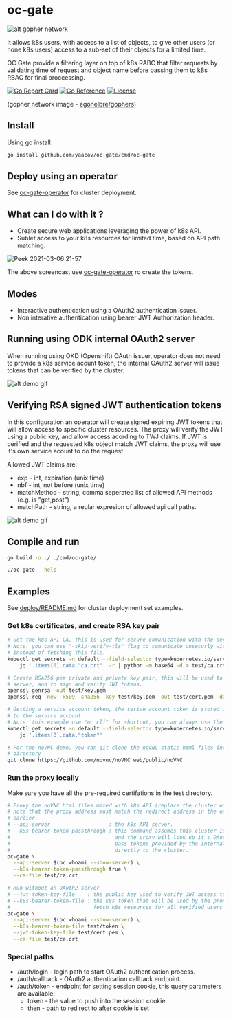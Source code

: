 # oc-gate

![alt gopher network](https://raw.githubusercontent.com/yaacov/oc-gate/main/web/public/network-side.png)

It allows k8s users, with access to a list of objects, to give other users (or none k8s users) access to a sub-set of their objects for a limited time.

OC Gate provide a filtering layer on top of k8s RABC that filter requests by validating time of request
and object name before passing them to k8s RBAC for final proccessing.

[![Go Report Card](https://goreportcard.com/badge/github.com/yaacov/oc-gate)](https://goreportcard.com/report/github.com/yaacov/oc-gate)
[![Go Reference](https://pkg.go.dev/badge/github.com/yaacov/oc-gate.svg)](https://pkg.go.dev/github.com/yaacov/oc-gate)
[![License](https://img.shields.io/badge/License-Apache%202.0-blue.svg)](https://opensource.org/licenses/Apache-2.0)

(gopher network image - [egonelbre/gophers](https://github.com/egonelbre/gophers))

## Install

Using go install:

``` bash
go install github.com/yaacov/oc-gate/cmd/oc-gate
```

## Deploy using an operator

See [oc-gate-operator](https://github.com/yaacov/oc-gate-operator) for cluster deployment.

## What can I do with it ?

- Create secure web applications leveraging the power of k8s API.
- Sublet access to your k8s resources for limited time, based on API path matching.

![Peek 2021-03-06 21-57](https://user-images.githubusercontent.com/2181522/110219350-4c61c680-7ec7-11eb-822f-e6073bd11c6c.gif)

The above screencast use [oc-gate-operator](https://github.com/yaacov/oc-gate-operator) ro create the tokens.

## Modes

- Interactive authentication using a OAuth2 authentication issuer.
- Non interative authentication using bearer JWT Authorization header.

## Running using ODK internal OAuth2 server

When running using OKD (Openshift) OAuth issuer, operator does not need to provide a k8s service acount token,
the internal OAuth2 server will issue tokens that can be verified by the cluster.

![alt demo gif](https://raw.githubusercontent.com/yaacov/oc-gate/main/web/public/using_okd_oauth.gif)

## Verifying RSA signed JWT authentication tokens

In this configuration an operator will create signed expiring JWT tokens that will
allow access to specific cluster resources. The proxy will verify the JWT using a
public key, and allow access acording to TWJ claims. If JWT is cerified and the requested
k8s object match JWT claims, the proxy will use it's own service acount to do the request.

Allowed JWT claims are:

- exp - int, expiration (unix time)
- nbf - int, not before (unix time)
- matchMethod - string, comma seperated list of allowed API methods (e.g. is "get,post")
- matchPath - string, a reular expresion of allowed api call paths.

![alt demo gif](https://raw.githubusercontent.com/yaacov/oc-gate/main/web/public/custom_tokens.gif)

## Compile and run

``` bash
go build -o ./ ./cmd/oc-gate/

./oc-gate --help
```

## Examples

See [deploy/README.md](/deploy) for cluster deployment set examples.

### Get k8s certificates, and create RSA key pair

```bash
# Get the k8s API CA, this is used for secure comunication with the server.
# Note: you can use "-skip-verify-tls" flag to comunicate unsecurly with server
# instead of fetching this file.
kubectl get secrets -n default --field-selector type=kubernetes.io/service-account-token -o json | \
    jq '.items[0].data."ca.crt"' -r | python -m base64 -d > test/ca.crt

# Create RSA256 pem private and private key pair, this will be used to verify comunication with the oc-gate
# server, and to sign and verify JWT tokens.
openssl genrsa -out test/key.pem
openssl req -new -x509 -sha256 -key test/key.pem -out test/cert.pem -days 3650

# Getting a service account token, the serive account token is stored in a secret matched
# to the service account.
# Note: this example use "oc cli" for shortcut, you can always use the secret to get the token.
kubectl get secrets -n default --field-selector type=kubernetes.io/service-account-token -o json | \
    jq '.items[0].data."token"'

# For the noVNC demo, you can git clone the noVNC static html files into the `web/public`
# directory
git clone https://github.com/novnc/noVNC web/public/noVNC
```

### Run the proxy locally

Make sure you have all the pre-required certifations in the test directory.

``` bash
# Proxy the noVNC html files mixed with k8s API (replace the cluster with one you own)
# note that the proxy address must match the redirect address in the oauthclient CR we created
# earlier.
# --api-server                   : the k8s API server.
# --k8s-bearer-token-passthrough : this command assumes this cluster is an OKD (Openshift) cluster
#                                  and the proxy will look up it's OAuth server automatically and
#                                  pass tokens provided by the internal authentication issuer
#                                  directly to the cluster.
oc-gate \
  --api-server $(oc whoami --show-server) \
  --k8s-bearer-token-passthrough true \
  --ca-file test/ca.crt

# Run without an OAuth2 server
# --jwt-token-key-file    : the public key used to verify JWT access tokens
# --k8s-bearer-token-file : the k8s token that will be used by the proxy to 
#                           fetch k8s resources for all verified users
oc-gate \
  --api-server $(oc whoami --show-server) \
  --k8s-bearer-token-file test/token \
  --jwt-token-key-file test/cert.pem \
  --ca-file test/ca.crt
```

### Special paths

- /auth/login - login path to start OAuth2 authentication process.
- /auth/callback - OAuth2 authentication callback endpoint.
- /auth/token - endpoint for setting session cookie, this query parameters are available:
  - token - the value to push into the session cookie
  - then - path to redirect to after cookie is set
